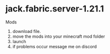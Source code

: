 # jack.fabric.server-1.21.1
Mods

1. download file.
2. move the mods into your minecraft mod folder
3. launch
4. if problems occur message me on discord
